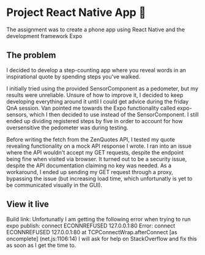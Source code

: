 # Project React Native App 📱

The assignment was to create a phone app using React Native and the development framework Expo

## The problem

I decided to develop a step-counting app where you reveal words in an inspirational quote by spending steps you've walked.

I initially tried using the provided SensorComponent as a pedometer, but my results were unreliable. Unsure of how to improve it, I decided to keep developing everything around it until I could get advice during the friday QnA session. Van pointed me towards the Expo functionality called expo-sensors, which I then decided to use instead of the SensorComponent. I still ended up dividing registered steps by five in order to account for how oversensitive the pedometer was during testing.

Before writing the fetch from the ZenQuotes API, I tested my quote revealing functionality on a mock API response I wrote. I ran into an issue where the API wouldn't accept my GET requests, despite the endpoint being fine when visited via browser. It turned out to be a security issue, despite the API documentation claiming no key was needed. As a workaround, I ended up sending my GET request through a proxy, bypassing the issue (but increasing load time, which unfortunatly is yet to be communicated visually in the GUI).

## View it live

Build link:
Unfortunatly I am getting the following error when trying to run expo publish:
    connect ECONNREFUSED 127.0.0.1:80
    Error: connect ECONNREFUSED 127.0.0.1:80
        at TCPConnectWrap.afterConnect [as oncomplete] (net.js:1106:14)
I will ask for help on StackOverflow and fix this as soon as I get the time to.
